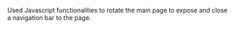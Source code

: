 Used Javascript functionalities to rotate the main page to expose and close a navigation bar to the page. 
